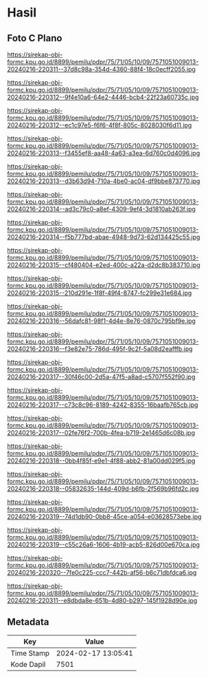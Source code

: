 # Hasil

## Foto C Plano

https://sirekap-obj-formc.kpu.go.id/8899/pemilu/pdpr/75/71/05/10/09/7571051009013-20240216-220311--37d8c98a-354d-4360-88f4-18c0ecff2055.jpg

https://sirekap-obj-formc.kpu.go.id/8899/pemilu/pdpr/75/71/05/10/09/7571051009013-20240216-220312--9f4e10a6-64e2-4446-bcb4-22f23a60735c.jpg

https://sirekap-obj-formc.kpu.go.id/8899/pemilu/pdpr/75/71/05/10/09/7571051009013-20240216-220312--ec1c97e5-f6f6-4f8f-805c-8028030f6d11.jpg

https://sirekap-obj-formc.kpu.go.id/8899/pemilu/pdpr/75/71/05/10/09/7571051009013-20240216-220313--f3455ef8-aa48-4a63-a3ea-6d760c0d4096.jpg

https://sirekap-obj-formc.kpu.go.id/8899/pemilu/pdpr/75/71/05/10/09/7571051009013-20240216-220313--d3b63d94-710a-4be0-ac04-df9bbe873770.jpg

https://sirekap-obj-formc.kpu.go.id/8899/pemilu/pdpr/75/71/05/10/09/7571051009013-20240216-220314--ad3c79c0-a8ef-4309-9ef4-3d1810ab263f.jpg

https://sirekap-obj-formc.kpu.go.id/8899/pemilu/pdpr/75/71/05/10/09/7571051009013-20240216-220314--f5b777bd-abae-4948-9d73-62d134425c55.jpg

https://sirekap-obj-formc.kpu.go.id/8899/pemilu/pdpr/75/71/05/10/09/7571051009013-20240216-220315--cf480404-e2ed-400c-a22a-d2dc8b383710.jpg

https://sirekap-obj-formc.kpu.go.id/8899/pemilu/pdpr/75/71/05/10/09/7571051009013-20240216-220315--210d291e-1f8f-49f4-8747-fc299e31e684.jpg

https://sirekap-obj-formc.kpu.go.id/8899/pemilu/pdpr/75/71/05/10/09/7571051009013-20240216-220316--56dafc81-98f1-4d4e-8e76-0870c795bf9e.jpg

https://sirekap-obj-formc.kpu.go.id/8899/pemilu/pdpr/75/71/05/10/09/7571051009013-20240216-220316--f3e82e75-786d-495f-9c2f-5a08d2eafffb.jpg

https://sirekap-obj-formc.kpu.go.id/8899/pemilu/pdpr/75/71/05/10/09/7571051009013-20240216-220317--30f46c00-2d5a-47f5-a8ad-c5707f552f90.jpg

https://sirekap-obj-formc.kpu.go.id/8899/pemilu/pdpr/75/71/05/10/09/7571051009013-20240216-220317--c73c8c96-8189-4242-8355-16baafb765cb.jpg

https://sirekap-obj-formc.kpu.go.id/8899/pemilu/pdpr/75/71/05/10/09/7571051009013-20240216-220317--02fe76f2-700b-4fea-b719-2e1465d6c08b.jpg

https://sirekap-obj-formc.kpu.go.id/8899/pemilu/pdpr/75/71/05/10/09/7571051009013-20240216-220318--0bb4f85f-e9e1-4f88-abb2-81a00dd029f5.jpg

https://sirekap-obj-formc.kpu.go.id/8899/pemilu/pdpr/75/71/05/10/09/7571051009013-20240216-220318--05832635-144d-409d-b6fb-2f569b96fd2c.jpg

https://sirekap-obj-formc.kpu.go.id/8899/pemilu/pdpr/75/71/05/10/09/7571051009013-20240216-220319--74d1db90-0bb8-45ce-a054-e03628573ebe.jpg

https://sirekap-obj-formc.kpu.go.id/8899/pemilu/pdpr/75/71/05/10/09/7571051009013-20240216-220319--c55c26a6-1606-4b19-acb5-826d00e670ca.jpg

https://sirekap-obj-formc.kpu.go.id/8899/pemilu/pdpr/75/71/05/10/09/7571051009013-20240216-220320--7fe0c225-ccc7-442b-af56-b6c71dbfdca6.jpg

https://sirekap-obj-formc.kpu.go.id/8899/pemilu/pdpr/75/71/05/10/09/7571051009013-20240216-220311--e8dbda8e-651b-4d80-b297-145f1928d90e.jpg


## Metadata

| Key        | Value               |
| ---------- | ------------------- |
| Time Stamp | 2024-02-17 13:05:41 |
| Kode Dapil | 7501                |



